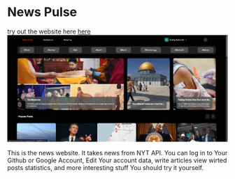 # **News Pulse**

try out the website here [here](https://news-pulse-livid.vercel.app/)
![screen shot](./screenshot1.png)


This is the news website. It takes news from NYT API. You can log in to Your Github or Google Account, Edit Your account data, write articles view wirted posts statistics, and more interesting stuff You should try it yourself.
